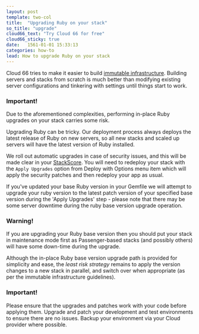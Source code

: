 ```yaml
---
layout: post
template: two-col
title:  "Upgrading Ruby on your stack"
so_title: "upgrade"
cloud66_text: "Try Cloud 66 for free"
cloud66_sticky: true
date:   1561-01-01 15:33:13
categories: how-to
lead: How to upgrade Ruby on your stack
---
```


Cloud 66 tries to make it easier to build [immutable infrastructure](http://www.chadfowler.com/blog/2013/06/23/immutable-deployments/). Building servers and stacks from scratch is much better than modifying existing server configurations and tinkering with settings until things start to work.

<div class="notice notice-danger">
    <h3>Important!</h3>
    <p>Due to the aforementioned complexities, performing in-place Ruby upgrades on your stack carries some risk.</p>
</div>

Upgrading Ruby can be tricky. Our deployment process always deploys the latest release of Ruby on new servers, so all new stacks and scaled up servers will have the latest version of Ruby installed.

We roll out automatic upgrades in case of security issues, and this will be made clear in your [StackScore](/stack-features/stackscore.html). You will need to redeploy your stack with the `Apply Upgrades` option from Deploy with Options menu item which will apply the security patches and then redeploy your app as usual.

If you've updated your base Ruby version in your Gemfile we will attempt to upgrade your ruby version to the latest patch version of your specified base version during the 'Apply Upgrades' step - please note that there may be some server downtime during the ruby base version upgrade operation.

<div class="notice notice-danger">
    <h3>Warning!</h3>
    <p>If you are upgrading your Ruby base version then you should put your stack in maintenance mode first as Passenger-based stacks (and possibly others) will have some down-time during the upgrade.</p>
</div>
<p>Although the in-place Ruby base version upgrade path is provided for simplicity and ease, the <i>least risk strategy</i> remains to apply the version changes to a new stack in parallel, and switch over when appropriate (as per the immutable infrastructure guidelines).</p>
<div class="notice notice-danger">
    <h3>Important!</h3>
    <p>Please ensure that the upgrades and patches work with your code before applying them. Upgrade and patch your development and test environments to ensure there are no issues. Backup your environment via your Cloud provider where possible.</p>
</div>